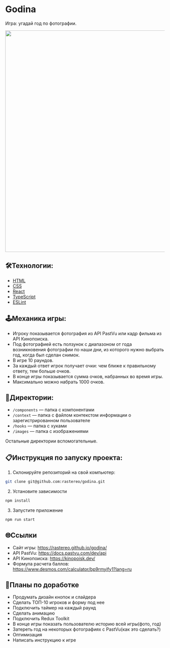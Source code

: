 # Godina

Игра: угадай год по фотографии.

<p align="center"><a href="https://rastereo.github.io/godina/" target="_blank"><img src="https://i.ibb.co/8NwTqf9/2023-10-11-174447.png" width="700px"></a></p>

## 🛠️Технологии:

+ [HTML](https://html.spec.whatwg.org)
+ [CSS](https://www.w3.org/Style/CSS)
+ [React](https://react.dev/)
+ [TypeScript](https://www.typescriptlang.org/)
+ [ESLint](https://eslint.org/)

## 🕹️Механика игры:

+ Игроку показывается фотография из API PastVu или кадр фильма из API
Кинопоиска.
+ Под фотографией есть ползунок с диапазоном от года возникновения
фотографии по наши дни, из которого нужно выбрать год, когда был сделан
снимок.
+ В игре 10 раундов.
+ За каждый ответ игрок получает очки: чем ближе к правильному ответу, тем
больше очков.
+ В конце игры показывается сумма очков, набранных во время игры.
+ Максимально можно набрать 1000 очков.

## 📂Директории:

+ `/components` — папка с компонентами
+ `/context` — папка с файлом контекстом информации о зарегистрированном пользователе
+ `/hooks` — папка с хуками
+ `/images` — папка c изображениями

Остальные директории вспомогательные.

## 📋Инструкция по запуску проекта:

1. Склонируйте репозиторий на свой компьютер:
```bash
git clone git@github.com:rastereo/godina.git
```
2. Установите зависимости
```bash
npm install
```
3. Запустите приложение
```bash
npm run start
```

## 🌐Ссылки

+ Сайт игры: https://rastereo.github.io/godina/
+ API PastVu: https://docs.pastvu.com/dev/api
+ API Кинопоиска: https://kinopoisk.dev/
+ Формула расчета баллов: https://www.desmos.com/calculator/bp9rmyify1?lang=ru

## 🔨Планы по доработке

+ Продумать дизайн кнопок и слайдера
+ Сделать ТОП-10 игроков и форму под нее
+ Подключить таймер на каждый раунд
+ Сделать анимацию
+ Подключить Redux Toolkit
+ В конце игры показать пользователю историю всей игры(фото, год)
+ Затереть год на некоторых фотографиях с PastVu(как это сделать?)
+ Оптимизация
+ Написать инструкцию к игре
